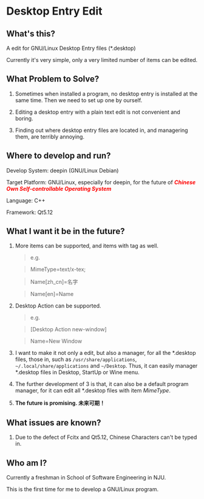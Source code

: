 # Desktop Entry Edit

## What's this?

A edit for GNU/Linux Desktop Entry files (*.desktop)

Currently it's very simple, only a very limited number of items can be edited.

## What Problem to Solve?

1. Sometimes when installed a program, no desktop entry is installed at the same time. Then we need to set up one by ourself.

2. Editing a desktop entry with a plain text edit is not convenient and boring.

3. Finding out where desktop entry files are located in, and managering them, are terribly annoying.

## Where to develop and run?

Develop System: deepin (GNU/Linux Debian)

Target Platform: GNU/Linux, especially for deepin, for the future of <span style="color: red;">***Chinese Own Self-controllable Operating System***</span>

Language: C++

Framework: Qt5.12

## What I want it be in the future?

1. More items can be supported, and items with tag as well.
    
    > e.g.

    > MimeType=text/x-tex;

    > Name[zh_cn]=名字

    > Name[en]=Name

2. Desktop Action can be supported.

    > e.g.

    > [Desktop Action new-window]

    > Name=New Window

3. I want to make it not only a edit, but also a manager, for all the *.desktop files, those in, such as `/usr/share/applications`, `~/.local/share/applications` and `~/Desktop`. Thus, it can easily manager *.desktop files in Desktop, StartUp or Wine menu.

4. The further development of 3 is that, it can also be a default program manager, for it can edit all *.desktop files with item *MimeType*.

5. **The future is promising. 未来可期！**

## What issues are known? 

1. Due to the defect of Fcitx and Qt5.12, Chinese Characters can't be typed in.

## Who am I?

Currently a freshman in School of Software Engineering in NJU.

This is the first time for me to develop a GNU/Linux program.